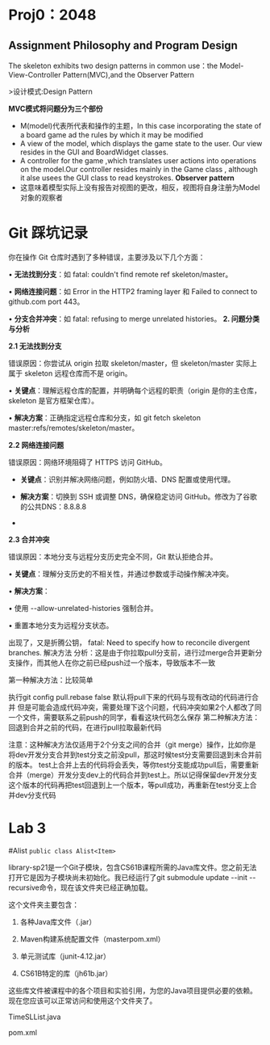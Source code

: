 # Proj0：2048
## Assignment Philosophy and Program Design
<p>The  skeleton exhibits two design patterns in common use：the Model-View-Controller Pattern(MVC),and the Observer Pattern</p>
>设计模式:Design Pattern

**MVC模式将问题分为三个部份**
- M(model)代表所代表和操作的主题，In this case incorporating the state of a board game ad the rules by which it may be modified
- A view of the model, which displays the game state to the user. Our view resides in the GUI and BoardWidget classes.
-  A controller for the game ,which translates user actions into operations on the model.Our controller resides mainly in the Game class , although it alse usees the GUI class to read keystrokes.
**Observer pattern** 
- 这意味着模型实际上没有报告对视图的更改，相反，视图将自身注册为Model对象的观察者
           



# Git 踩坑记录
你在操作 Git 仓库时遇到了多种错误，主要涉及以下几个方面：

• **无法找到分支**：如 fatal: couldn't find remote ref skeleton/master。

• **网络连接问题**：如 Error in the HTTP2 framing layer 和 Failed to connect to github.com port 443。

• **分支合并冲突**：如 fatal: refusing to merge unrelated histories。
**2. 问题分类与分析**

  

**2.1 无法找到分支**

  

错误原因：你尝试从 origin 拉取 skeleton/master，但 skeleton/master 实际上属于 skeleton 远程仓库而不是 origin。

• **关键点**：理解远程仓库的配置，并明确每个远程的职责（origin 是你的主仓库，skeleton 是官方框架仓库）。

• **解决方案**：正确指定远程仓库和分支，如 git fetch skeleton master:refs/remotes/skeleton/master。

  

**2.2 网络连接问题**

  

错误原因：网络环境阻碍了 HTTPS 访问 GitHub。

- **关键点**：识别并解决网络问题，例如防火墙、DNS 配置或使用代理。

- **解决方案**：切换到 SSH 或调整 DNS，确保稳定访问 GitHub。修改为了谷歌的公共DNS：8.8.8.8

-  

**2.3 合并冲突**

  

错误原因：本地分支与远程分支历史完全不同，Git 默认拒绝合并。

• **关键点**：理解分支历史的不相关性，并通过参数或手动操作解决冲突。

• **解决方案**：

• 使用 --allow-unrelated-histories 强制合并。

• 重置本地分支为远程分支状态。

出现了，又是折腾公钥，
fatal: Need to specify how to reconcile divergent branches.
解决方法
分析：这是由于你拉取pull分支前，进行过merge合并更新分支操作，而其他人在你之前已经push过一个版本，导致版本不一致

第一种解决方法：比较简单

执行git config pull.rebase false
默认将pull下来的代码与现有改动的代码进行合并
但是可能会造成代码冲突，需要处理下这个问题，代码冲突如果2个人都改了同一个文件，需要联系之前push的同学，看看这块代码怎么保存
第二种解决方法：回退到合并之前的代码，在进行pull拉取最新代码

注意：这种解决方法仅适用于2个分支之间的合并（git merge）操作，比如你是将dev开发分支合并到test分支之前没pull，那这时候test分支需要回退到未合并前的版本。
test上合并上去的代码将会丢失，等你test分支能成功pull后，需要重新合并（merge）开发分支dev上的代码合并到test上。所以记得保留dev开发分支这个版本的代码再把test回退到上一个版本，等pull成功，再重新在test分支上合并dev分支代码


# Lab 3 
#Alist `public class Alist<Item>`

library-sp21是一个Git子模块，包含CS61B课程所需的Java库文件。您之前无法打开它是因为子模块尚未初始化。我已经运行了git submodule update --init --recursive命令，现在该文件夹已经正确加载。

这个文件夹主要包含：

1. 各种Java库文件（.jar）

2. Maven构建系统配置文件（masterpom.xml）

3. 单元测试库（junit-4.12.jar）

4. CS61B特定的库（jh61b.jar）

这些库文件被课程中的各个项目和实验引用，为您的Java项目提供必要的依赖。现在您应该可以正常访问和使用这个文件夹了。

TimeSLList.java

pom.xml